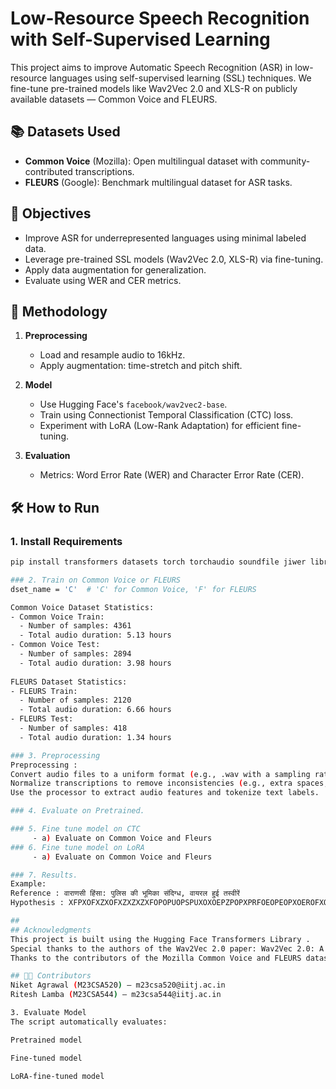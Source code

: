 # Low-Resource Speech Recognition with Self-Supervised Learning

This project aims to improve Automatic Speech Recognition (ASR) in low-resource languages using self-supervised learning (SSL) techniques. We fine-tune pre-trained models like Wav2Vec 2.0 and XLS-R on publicly available datasets — Common Voice and FLEURS.

## 📚 Datasets Used

- **Common Voice** (Mozilla): Open multilingual dataset with community-contributed transcriptions.
- **FLEURS** (Google): Benchmark multilingual dataset for ASR tasks.

## 🎯 Objectives

- Improve ASR for underrepresented languages using minimal labeled data.
- Leverage pre-trained SSL models (Wav2Vec 2.0, XLS-R) via fine-tuning.
- Apply data augmentation for generalization.
- Evaluate using WER and CER metrics.

## 🧠 Methodology

1. **Preprocessing**  
   - Load and resample audio to 16kHz.  
   - Apply augmentation: time-stretch and pitch shift.

2. **Model**  
   - Use Hugging Face's `facebook/wav2vec2-base`.  
   - Train using Connectionist Temporal Classification (CTC) loss.  
   - Experiment with LoRA (Low-Rank Adaptation) for efficient fine-tuning.

3. **Evaluation**  
   - Metrics: Word Error Rate (WER) and Character Error Rate (CER).

## 🛠 How to Run

### 1. Install Requirements
```bash
pip install transformers datasets torch torchaudio soundfile jiwer librosa peft

### 2. Train on Common Voice or FLEURS
dset_name = 'C'  # 'C' for Common Voice, 'F' for FLEURS

Common Voice Dataset Statistics:
- Common Voice Train:
  - Number of samples: 4361
  - Total audio duration: 5.13 hours
- Common Voice Test:
  - Number of samples: 2894
  - Total audio duration: 3.98 hours
 
FLEURS Dataset Statistics:
- FLEURS Train:
  - Number of samples: 2120
  - Total audio duration: 6.66 hours
- FLEURS Test:
  - Number of samples: 418
  - Total audio duration: 1.34 hours

### 3. Preprocessing
Preprocessing :
Convert audio files to a uniform format (e.g., .wav with a sampling rate of 16 kHz).
Normalize transcriptions to remove inconsistencies (e.g., extra spaces, punctuation).
Use the processor to extract audio features and tokenize text labels.

### 4. Evaluate on Pretrained.

### 5. Fine tune model on CTC
     - a) Evaluate on Common Voice and Fleurs
### 6. Fine tune model on LoRA
     - a) Evaluate on Common Voice and Fleurs

### 7. Results.
Example:
Reference : वाराणसी हिंसा: पुलिस की भूमिका संदिग्ध, वायरल हुई तस्वीरें
Hypothesis : XFPXOFXZXOFXZXZXZXFOPOPUOPSPUXOXOEPZPOPXPRFOEOPEOPXOEROFXOXOF XOEPOFPUPEFOX KBPFOREXPXRXFPROXECROXEPOPXORFOEXEXZXOXZXZXOXZXPOX

##
## Acknowledgments
This project is built using the Hugging Face Transformers Library .
Special thanks to the authors of the Wav2Vec 2.0 paper: Wav2Vec 2.0: A Framework for Self-Supervised Learning of Speech Representations .
Thanks to the contributors of the Mozilla Common Voice and FLEURS datasets for making them publicly available.

## 👨‍💻 Contributors
Niket Agrawal (M23CSA520) – m23csa520@iitj.ac.in
Ritesh Lamba (M23CSA544) – m23csa544@iitj.ac.in

3. Evaluate Model
The script automatically evaluates:

Pretrained model

Fine-tuned model

LoRA-fine-tuned model



